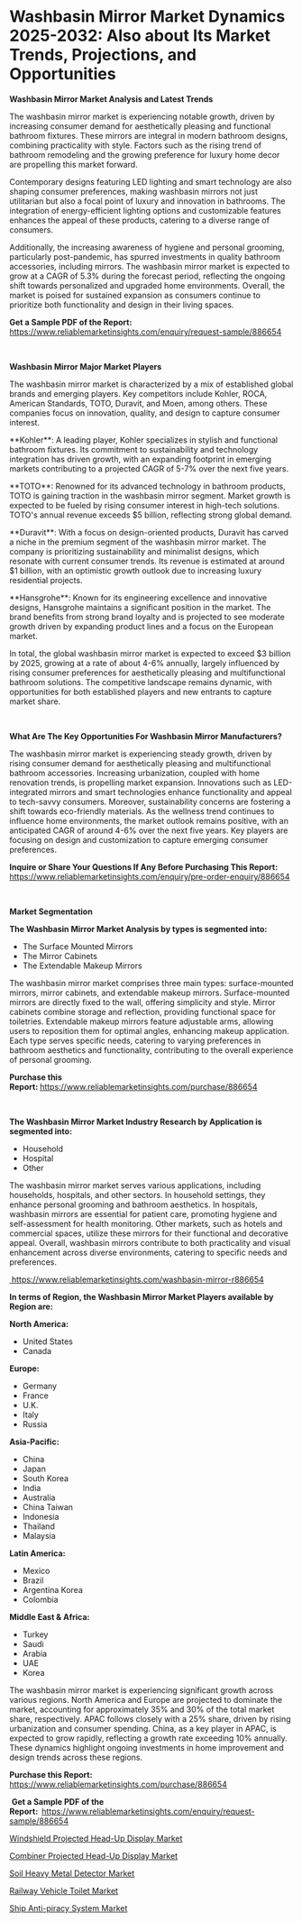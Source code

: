 <p><h1>Washbasin Mirror Market Dynamics 2025-2032: Also about Its Market Trends, Projections, and Opportunities</h1></p><p><strong>Washbasin Mirror Market Analysis and Latest Trends</strong></p>
<p><p>The washbasin mirror market is experiencing notable growth, driven by increasing consumer demand for aesthetically pleasing and functional bathroom fixtures. These mirrors are integral in modern bathroom designs, combining practicality with style. Factors such as the rising trend of bathroom remodeling and the growing preference for luxury home decor are propelling this market forward. </p><p>Contemporary designs featuring LED lighting and smart technology are also shaping consumer preferences, making washbasin mirrors not just utilitarian but also a focal point of luxury and innovation in bathrooms. The integration of energy-efficient lighting options and customizable features enhances the appeal of these products, catering to a diverse range of consumers.</p><p>Additionally, the increasing awareness of hygiene and personal grooming, particularly post-pandemic, has spurred investments in quality bathroom accessories, including mirrors. The washbasin mirror market is expected to grow at a CAGR of 5.3% during the forecast period, reflecting the ongoing shift towards personalized and upgraded home environments. Overall, the market is poised for sustained expansion as consumers continue to prioritize both functionality and design in their living spaces.</p></p>
<p><strong>Get a Sample PDF of the Report:&nbsp;</strong> <a href="https://www.reliablemarketinsights.com/enquiry/request-sample/886654?utm_campaign=2013&utm_medium=2&utm_source=Github&utm_content=ia&utm_term=06022025&utm_id=washbasin-mirror">https://www.reliablemarketinsights.com/enquiry/request-sample/886654</a></p>
<p>&nbsp;</p>
<p><strong>Washbasin Mirror Major Market Players</strong></p>
<p><p>The washbasin mirror market is characterized by a mix of established global brands and emerging players. Key competitors include Kohler, ROCA, American Standards, TOTO, Duravit, and Moen, among others. These companies focus on innovation, quality, and design to capture consumer interest.</p><p>**Kohler**: A leading player, Kohler specializes in stylish and functional bathroom fixtures. Its commitment to sustainability and technology integration has driven growth, with an expanding footprint in emerging markets contributing to a projected CAGR of 5-7% over the next five years.</p><p>**TOTO**: Renowned for its advanced technology in bathroom products, TOTO is gaining traction in the washbasin mirror segment. Market growth is expected to be fueled by rising consumer interest in high-tech solutions. TOTO's annual revenue exceeds $5 billion, reflecting strong global demand.</p><p>**Duravit**: With a focus on design-oriented products, Duravit has carved a niche in the premium segment of the washbasin mirror market. The company is prioritizing sustainability and minimalist designs, which resonate with current consumer trends. Its revenue is estimated at around $1 billion, with an optimistic growth outlook due to increasing luxury residential projects.</p><p>**Hansgrohe**: Known for its engineering excellence and innovative designs, Hansgrohe maintains a significant position in the market. The brand benefits from strong brand loyalty and is projected to see moderate growth driven by expanding product lines and a focus on the European market.</p><p>In total, the global washbasin mirror market is expected to exceed $3 billion by 2025, growing at a rate of about 4-6% annually, largely influenced by rising consumer preferences for aesthetically pleasing and multifunctional bathroom solutions. The competitive landscape remains dynamic, with opportunities for both established players and new entrants to capture market share.</p></p>
<p>&nbsp;</p>
<p><strong>What Are The Key Opportunities For Washbasin Mirror Manufacturers?</strong></p>
<p><p>The washbasin mirror market is experiencing steady growth, driven by rising consumer demand for aesthetically pleasing and multifunctional bathroom accessories. Increasing urbanization, coupled with home renovation trends, is propelling market expansion. Innovations such as LED-integrated mirrors and smart technologies enhance functionality and appeal to tech-savvy consumers. Moreover, sustainability concerns are fostering a shift towards eco-friendly materials. As the wellness trend continues to influence home environments, the market outlook remains positive, with an anticipated CAGR of around 4-6% over the next five years. Key players are focusing on design and customization to capture emerging consumer preferences.</p></p>
<p><strong>Inquire or Share Your Questions If Any Before Purchasing This Report:</strong> <a href="https://www.reliablemarketinsights.com/enquiry/pre-order-enquiry/886654?utm_campaign=2013&utm_medium=2&utm_source=Github&utm_content=ia&utm_term=06022025&utm_id=washbasin-mirror">https://www.reliablemarketinsights.com/enquiry/pre-order-enquiry/886654</a></p>
<p>&nbsp;</p>
<p><strong>Market Segmentation</strong></p>
<p><strong>The Washbasin Mirror Market Analysis by types is segmented into:</strong></p>
<p><ul><li>The Surface Mounted Mirrors</li><li>The Mirror Cabinets</li><li>The Extendable Makeup Mirrors</li></ul></p>
<p><p>The washbasin mirror market comprises three main types: surface-mounted mirrors, mirror cabinets, and extendable makeup mirrors. Surface-mounted mirrors are directly fixed to the wall, offering simplicity and style. Mirror cabinets combine storage and reflection, providing functional space for toiletries. Extendable makeup mirrors feature adjustable arms, allowing users to reposition them for optimal angles, enhancing makeup application. Each type serves specific needs, catering to varying preferences in bathroom aesthetics and functionality, contributing to the overall experience of personal grooming.</p></p>
<p><strong>Purchase this Report:&nbsp;</strong><a href="https://www.reliablemarketinsights.com/purchase/886654?utm_campaign=2013&utm_medium=2&utm_source=Github&utm_content=ia&utm_term=06022025&utm_id=washbasin-mirror">https://www.reliablemarketinsights.com/purchase/886654</a></p>
<p>&nbsp;</p>
<p><strong>The Washbasin Mirror Market Industry Research by Application is segmented into:</strong></p>
<p><ul><li>Household</li><li>Hospital</li><li>Other</li></ul></p>
<p><p>The washbasin mirror market serves various applications, including households, hospitals, and other sectors. In household settings, they enhance personal grooming and bathroom aesthetics. In hospitals, washbasin mirrors are essential for patient care, promoting hygiene and self-assessment for health monitoring. Other markets, such as hotels and commercial spaces, utilize these mirrors for their functional and decorative appeal. Overall, washbasin mirrors contribute to both practicality and visual enhancement across diverse environments, catering to specific needs and preferences.</p></p>
<p><a href="https://www.reliablemarketinsights.com/washbasin-mirror-r886654?utm_campaign=2013&utm_medium=2&utm_source=Github&utm_content=ia&utm_term=06022025&utm_id=washbasin-mirror">&nbsp;https://www.reliablemarketinsights.com/washbasin-mirror-r886654</a></p>
<p><strong>In terms of Region, the Washbasin Mirror Market Players available by Region are:</strong></p>
<p>
    <p> <strong> North America: </strong>
        <ul>
            <li>United States</li>
            <li>Canada</li>
        </ul>
        </p> 
    <p> <strong> Europe: </strong>
        <ul>
            <li>Germany</li>
            <li>France</li>
            <li>U.K.</li>
            <li>Italy</li>
            <li>Russia</li>
        </ul>
        </p> 
    <p> <strong> Asia-Pacific: </strong>
        <ul>
            <li>China</li>
            <li>Japan</li>
            <li>South Korea</li>
            <li>India</li>
            <li>Australia</li>
            <li>China Taiwan</li>
            <li>Indonesia</li>
            <li>Thailand</li>
            <li>Malaysia</li>
        </ul>
        </p> 
    <p> <strong> Latin America: </strong>
        <ul>
            <li>Mexico</li>
            <li>Brazil</li>
            <li>Argentina Korea</li>
            <li>Colombia</li>
        </ul>
        </p> 
    <p> <strong> Middle East & Africa: </strong>
        <ul>
            <li>Turkey</li>
            <li>Saudi</li>
            <li>Arabia</li>
            <li>UAE</li>
            <li>Korea</li>
        </ul>
    </p>
    </p>
<p><p>The washbasin mirror market is experiencing significant growth across various regions. North America and Europe are projected to dominate the market, accounting for approximately 35% and 30% of the total market share, respectively. APAC follows closely with a 25% share, driven by rising urbanization and consumer spending. China, as a key player in APAC, is expected to grow rapidly, reflecting a growth rate exceeding 10% annually. These dynamics highlight ongoing investments in home improvement and design trends across these regions.</p></p>
<p><strong>Purchase this Report: </strong><a href="https://www.reliablemarketinsights.com/purchase/886654?utm_campaign=2013&utm_medium=2&utm_source=Github&utm_content=ia&utm_term=06022025&utm_id=washbasin-mirror">https://www.reliablemarketinsights.com/purchase/886654</a></p>
<p>&nbsp;<strong>Get a Sample PDF of the Report:&nbsp;&nbsp;</strong><a href="https://www.reliablemarketinsights.com/enquiry/request-sample/886654?utm_campaign=2013&utm_medium=2&utm_source=Github&utm_content=ia&utm_term=06022025&utm_id=washbasin-mirror">https://www.reliablemarketinsights.com/enquiry/request-sample/886654</a></p>
<p><strong></strong></p>
<p><p><a href="https://www.linkedin.com/pulse/comprehensive-windshield-projected-head-up-display-market-8zjaf?utm_campaign=2013&utm_medium=2&utm_source=Github&utm_content=ia&utm_term=06022025&utm_id=washbasin-mirror">Windshield Projected Head-Up Display Market</a></p><p><a href="https://www.linkedin.com/pulse/exploring-combiner-projected-head-up-display-market-dynamics-bd7uf?utm_campaign=2013&utm_medium=2&utm_source=Github&utm_content=ia&utm_term=06022025&utm_id=washbasin-mirror">Combiner Projected Head-Up Display Market</a></p><p><a href="https://www.linkedin.com/pulse/revenue-forecast-soil-heavy-metal-detector-industry-13-cagr-gaawc?utm_campaign=2013&utm_medium=2&utm_source=Github&utm_content=ia&utm_term=06022025&utm_id=washbasin-mirror">Soil Heavy Metal Detector Market</a></p><p><a href="https://www.linkedin.com/pulse/exploring-growth-opportunities-railway-vehicle-toilet-market-7r78c?utm_campaign=2013&utm_medium=2&utm_source=Github&utm_content=ia&utm_term=06022025&utm_id=washbasin-mirror">Railway Vehicle Toilet Market</a></p><p><a href="https://www.linkedin.com/pulse/growth-forecast-ship-anti-piracy-system-market-78-cagr-voqkc?utm_campaign=2013&utm_medium=2&utm_source=Github&utm_content=ia&utm_term=06022025&utm_id=washbasin-mirror">Ship Anti-piracy System Market</a></p></p>